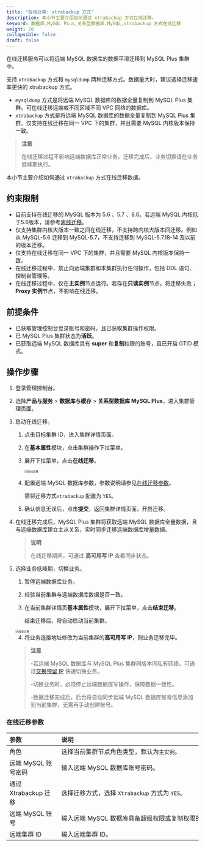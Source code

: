 ```yaml
---
title: "在线迁移: xtrabackup 方式"
description: 本小节主要介绍如何通过 xtrabackup 方式在线迁移。 
keyword: 数据库,MySQL PLus,关系型数据库,MySQL,xtrabackup 方式在线迁移
weight: 20
collapsible: false
draft: false
---
```


在线迁移服务可以将远端 MySQL 数据库的数据平滑迁移到 MySQL Plus 集群中。

支持 `xtrabackup` 方式和 `mysqldump` 两种迁移方式。数据量大时，建议选择迁移速率更快的 xtrabackup 方式。

- `mysqldump` 方式是将远端 MySQL 数据库的数据全量复制到 MySQL Plus 集群。可在线迁移远端或不同区域不同 VPC 网络的数据库。
- `xtrabackup` 方式是将远端 MySQL 数据库的数据全量复制到 MySQL Plus 集群。仅支持在线迁移在同一 VPC 下的集群，并且需要 MySQL 内核版本保持一致。

> **注意**
> 
> 在线迁移过程不影响远端数据库正常业务。迁移完成后，业务切换请在业务低峰期执行。

本小节主要介绍如何通过 `xtrabackup` 方式在线迁移数据。

## 约束限制

- 目前支持在线迁移的 MySQL 版本为 5.6 、5.7 、8.0。若远端 MySQL 内核低于5.6版本，请参考[离线迁移](../data_transfer)。
- 仅支持集群内核大版本一致之间在线迁移，不支持跨内核大版本间迁移。例如从 MySQL-5.6 迁移到 MySQL-5.7，不支持迁移到 MySQL-5.7.18-14 及以前的版本迁移。
- 仅支持在线迁移在同一 VPC 下的集群，并且需要 MySQL 内核版本保持一致。
- 在线迁移过程中，禁止向远端集群和本集群执行任何操作，包括 DDL 语句、控制台管理等。
- 在线迁移过程中，仅在**主实例**节点运行。若存在**只读实例**节点，将迁移失败；**Proxy 实例**节点，不影响在线迁移。

## 前提条件

- 已获取管理控制台登录账号和密码，且已获取集群操作权限。
- 已 MySQL Plus 集群状态为**活跃**。
- 已获取远端 MySQL 数据库具有 **super** 和**复制**权限的账号，且已开启 GTID 模式。

## 操作步骤

1. 登录管理控制台。
2. 选择**产品与服务** > **数据库与缓存** > **关系型数据库 MySQL Plus**，进入集群管理页面。
3. 启动在线迁移。
   1. 点击目标集群 ID，进入集群详情页面。
   2. 在**基本属性**模块，点击集群操作下拉菜单。
   3. 展开下拉菜单，点击**在线迁移**。

      <img src="../../../_images/migration_online2.png" alt="在线迁移" style="zoom:50%;" />

   4. 配置远端 MySQL 数据库参数，参数说明请参见[在线迁移参数](#在线迁移参数)。

      需将迁移方式`xtrabackup` 配置为 `YES`。

   5. 确认信息无误后，点击**提交**，返回集群详情页面，开启迁移。

4. 在线迁移完成后，MySQL Plus 集群将获取远端 MySQL 数据库全量数据，且与远端数据库建立主从关系，实时同步迁移远端数据库增量数据。

   > **说明**
   > 
   > 在线迁移期间，可通过 **高可用写 IP** 查看同步状态。

5. 选择业务低峰期，切换业务。

    1. 暂停远端数据库业务。
    2. 校验当前集群与远端数据库数据是否一致。
    3. 在当前集群详情页**基本属性**模块，展开下拉菜单，点击**结束迁移**。

       结束迁移后，将自动启动当前集群。

      <img src="../../../_images/end_migration.png" alt="结束迁移" style="zoom:50%;" />

    4. 将业务连接地址修改为当前集群的**高可用写 IP**，则业务迁移完毕。

   > **注意**
   >
   > -若远端 MySQL 数据库与 MySQL Plus 集群同版本同私有网络，可通过[交换预留 IP](/database/mysql/manual/migration/exchange_reservedip/) 快速切换业务。
   >
   > -切换业务时，必须停止远端数据库写操作，保障数据一致性。
   >
   > -数据迁移完成后，后台将自动同步远端 MySQL 数据库账号信息添加到当前集群，无需再手动创建账号。

### 在线迁移参数

|  <span style="display:inline-block;width:120px">参数</span> | <span style="display:inline-block;width:480px">说明</span>  |
|:--- |:--- |
| 角色  | 选择当前集群节点角色类型，默认为`主实例`。 |
| 远端 MySQL 账号密码 |  输入远端 MySQL 数据库账号密码。 |
| 通过 Xtrabackup 迁移  | 选择迁移方式，选择 `Xtrabackup` 方式为 `YES`。|
| 远端 MySQL 账号 |  输入远端 MySQL 数据库具备超级权限或复制权限的账号。 |
| 远端集群 ID |  输入远端集群 ID。 |
